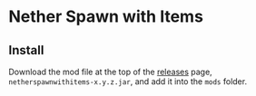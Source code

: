 # Nether Spawn with Items

## Install

Download the mod file at the top of the [releases](https://github.com/Mario0051/nether-spawn-with-items/releases) page, `netherspawnwithitems-x.y.z.jar`, and add it into the `mods` folder.
